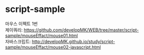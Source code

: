 # script-sample

마우스 이펙트 1번<br>
제이쿼리: https://github.com/developMK/WEB/tree/master/script-sample/mouseEffact/mouse01.html<br>
자바스크립트: http://developMK.github.io/study/script-sample/mouseEffact/mouse02-javascript.html
